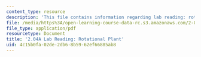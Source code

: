 ```yaml
---
content_type: resource
description: 'This file contains information regarding lab reading: rotational plant.'
file: /media/https%3A/open-learning-course-data-rc.s3.amazonaws.com/2-04a-systems-and-controls-spring-2013/4c15b0fa02de2db68b5962ef66885ab8_MIT2_04AS13_LabReading.pdf
file_type: application/pdf
resourcetype: Document
title: '2.04A Lab Reading: Rotational Plant'
uid: 4c15b0fa-02de-2db6-8b59-62ef66885ab8
---
```

